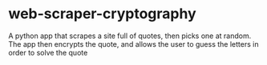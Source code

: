 # web-scraper-cryptography
A python app that scrapes a site full of quotes, then picks one at random. 
The app then encrypts the quote, and allows the user to guess the letters in order to solve the quote
